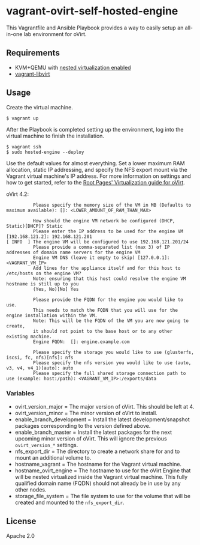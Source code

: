 # vagrant-ovirt-self-hosted-engine

This Vagrantfile and Ansible Playbook provides a way to easily setup an all-in-one lab environment for oVirt.

## Requirements

* KVM+QEMU with [nested virtualization enabled](https://ekultails.github.io/rootpages/virtualization/virtual_machines.html#nested-virtualization)
* [vagrant-libvirt](https://github.com/vagrant-libvirt/vagrant-libvirt)

## Usage

Create the virtual machine.

```
$ vagrant up
```

After the Playbook is completed setting up the environment, log into the virtual machine to finish the installation.

```
$ vagrant ssh
$ sudo hosted-engine --deploy
```

Use the default values for almost everything. Set a lower maximum RAM allocation, static IP addressing, and specify the NFS export mount via the Vagrant virtual machine's IP address. For more information on settings and how to get started, refer to the [Root Pages' Virtualization guide for oVirt](https://ekultails.github.io/rootpages/virtualization/virtual_machines.html#ovirt).

oVirt 4.2:


```
          Please specify the memory size of the VM in MB (Defaults to maximum available): []: <LOWER_AMOUNT_OF_RAM_THAN_MAX>
```
```
          How should the engine VM network be configured (DHCP, Static)[DHCP]? Static
          Please enter the IP address to be used for the engine VM [192.168.121.2]: 192.168.121.201
[ INFO  ] The engine VM will be configured to use 192.168.121.201/24
          Please provide a comma-separated list (max 3) of IP addresses of domain name servers for the engine VM
          Engine VM DNS (leave it empty to skip) [127.0.0.1]: <VAGRANT_VM_IP>
          Add lines for the appliance itself and for this host to /etc/hosts on the engine VM?
          Note: ensuring that this host could resolve the engine VM hostname is still up to you
          (Yes, No)[No] Yes
```
```
          Please provide the FQDN for the engine you would like to use.
          This needs to match the FQDN that you will use for the engine installation within the VM.
          Note: This will be the FQDN of the VM you are now going to create,
          it should not point to the base host or to any other existing machine.
          Engine FQDN:  []: engine.example.com
```
```
          Please specify the storage you would like to use (glusterfs, iscsi, fc, nfs)[nfs]: nfs
          Please specify the nfs version you would like to use (auto, v3, v4, v4_1)[auto]: auto
          Please specify the full shared storage connection path to use (example: host:/path): <VAGRANT_VM_IP>:/exports/data
```

### Variables

* ovirt_version_major = The major version of oVirt. This should be left at 4.
* ovirt_version_minor = The minor version of oVirt to install.
* enable_branch_development = Install the latest development/snapshot packages corresponding to the version defined above.
* enable_branch_master = Install the latest packages for the next upcoming minor version of oVirt. This will ignore the previous `ovirt_version_*` settings.
* nfs_export_dir = The directory to create a network share for and to mount an additional volume to.
* hostname_vagrant = The hostname for the Vagrant virtual machine.
* hostname_ovirt_engine = The hostname to use for the oVirt Engine that will be nested virtualized inside the Vagrant virtual machine. This fully qualified domain name (FQDN) should not already be in use by any other nodes.
* storage_file_system = The file system to use for the volume that will be created and mounted to the `nfs_export_dir`.

## License

Apache 2.0
